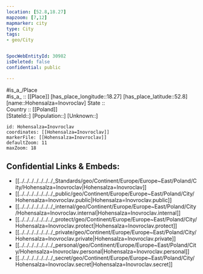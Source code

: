 ```yaml
---
location: [52.8,18.27] 
mapzoom: [7,12] 
mapmarker: city 
type: City
tags:
- geo/City


SpocWebEntityId: 30982
isDeleted: false
confidential: public

---
```

#is_a_/Place  
#is_a_ :: [[Place]] 
[has_place_longitude::18.27] 
[has_place_latitude::52.8] 
[name::Hohensalza=Inovroclav] 
State ::  
Country :: [[Poland]]  
[StateId::] 
[Population::] 
[Unknown::] 


```leaflet
id: Hohensalza=Inovroclav
coordinates: [[Hohensalza=Inovroclav]] 
markerFile: [[Hohensalza=Inovroclav]] 
defaultZoom: 11 
maxZoom: 18
```


## Confidential Links & Embeds: 
- [[../../../../../../../_Standards/geo/Continent/Europe/Europe~East/Poland/City/Hohensalza=Inovroclav|Hohensalza=Inovroclav]] 
- [[../../../../../../../_public/geo/Continent/Europe/Europe~East/Poland/City/Hohensalza=Inovroclav.public|Hohensalza=Inovroclav.public]] 
- [[../../../../../../../_internal/geo/Continent/Europe/Europe~East/Poland/City/Hohensalza=Inovroclav.internal|Hohensalza=Inovroclav.internal]] 
- [[../../../../../../../_protect/geo/Continent/Europe/Europe~East/Poland/City/Hohensalza=Inovroclav.protect|Hohensalza=Inovroclav.protect]] 
- [[../../../../../../../_private/geo/Continent/Europe/Europe~East/Poland/City/Hohensalza=Inovroclav.private|Hohensalza=Inovroclav.private]] 
- [[../../../../../../../_personal/geo/Continent/Europe/Europe~East/Poland/City/Hohensalza=Inovroclav.personal|Hohensalza=Inovroclav.personal]] 
- [[../../../../../../../_secret/geo/Continent/Europe/Europe~East/Poland/City/Hohensalza=Inovroclav.secret|Hohensalza=Inovroclav.secret]] 
